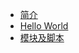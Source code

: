 - [简介](./1_introduction.md)
- [Hello World](./2_hello_world/README.md)
- [模块及脚本](./3_modules_and_scripts.md)
